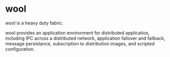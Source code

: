 # wool

wool is a heavy duty fabric.

wool provides an application environment for distributed applicatios, including
IPC across a distributed network, application failover and failback, message
persistance, subscription to distribution images, and scripted configuration.
